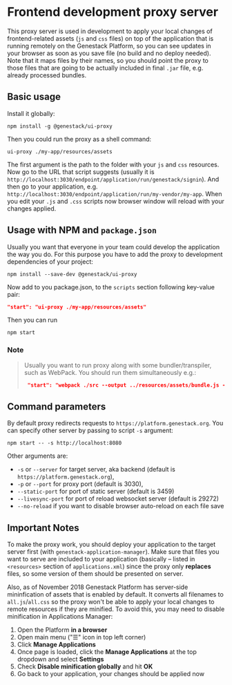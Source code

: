 # Frontend development proxy server
This proxy server is used in development to apply your local changes of frontend-related assets
(`js` and `css` files) on top of the application that is running remotely on the Genestack Platform, 
so you can see updates in your browser as soon as you save file (no build and no deploy needed).
Note that it maps files by their names, so you should point the proxy to those files that are going 
to be actually included in final `.jar` file, e.g. already processed bundles.

## Basic usage

Install it globally:
```
npm install -g @genestack/ui-proxy
```
Then you could run the proxy as a shell command:
```
ui-proxy ./my-app/resources/assets
```
The first argument is the path to the folder with your `js` and `css` resources. 
Now go to the URL that script suggests (usually it is
`http://localhost:3030/endpoint/application/run/genestack/signin`). And then go to your application,
e.g. `http://localhost:3030/endpoint/application/run/my-vendor/my-app`. When you edit your `.js` and
`.css` scripts now browser window will reload with your changes applied.

## Usage with NPM and `package.json`
Usually you want that everyone in your team could develop the application the way you do. For this
purpose you have to add the proxy to development dependencies of your project: 
```
npm install --save-dev @genestack/ui-proxy
```
Now add to you package.json, to the `scripts` section following key-value pair:
```json
"start": "ui-proxy ./my-app/resources/assets"
```

Then you can run
```
npm start
```

### Note
> Usually you want to run proxy along with some bundler/transpiler, such as WebPack. You should 
> run them simultaneously e.g.:
> ```json
>  "start": "webpack ./src --output ../resources/assets/bundle.js --watch && ui-proxy ../resources/assets"
> ``` 

## Command parameters
By default proxy redirects requests to `https://platform.genestack.org`. You can specify other 
server by passing to script `-s` argument:
```
npm start -- -s http://localhost:8080
```

Other arguments are:
* `-s` or `--server` for target server, aka backend (default is `https://platform.genestack.org`),
* `-p` or `--port` for proxy port (default is 3030),
* `--static-port` for port of static server (default is 3459)
* `--livesync-port` for port of reload websocket server (default is 29272)
* `--no-reload` if you want to disable browser auto-reload on each file save

## Important Notes

To make the proxy work, you should deploy your application to the target server first
(with `genestack-application-manager`). Make sure that files you want to serve are included to your
application (basically – listed in `<resources>` section of `applications.xml`) since the proxy
only **replaces** files, so some version of them should be presented on server.

Also, as of November 2018 Genestack Platform has server-side mininfication of assets that is enabled 
by default. It converts all filenames to `all.js`/`all.css` so the proxy won't be able to apply your
local changes to remote resources if they are minified. To avoid this, you may need to disable 
minification in Applications Manager:
1. Open the Platform **in a browser**
1. Open main menu ("☰" icon in top left corner)
1. Click **Manage Applications**
1. Once page is loaded, click the **Manage Applications** at the top dropdown and select **Settings**
1. Check **Disable minification globally** and hit **OK**
1. Go back to your application, your changes should be applied now
